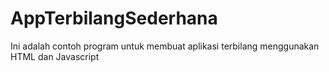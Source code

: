 # AppTerbilangSederhana
Ini adalah contoh program untuk membuat aplikasi terbilang menggunakan HTML dan Javascript
